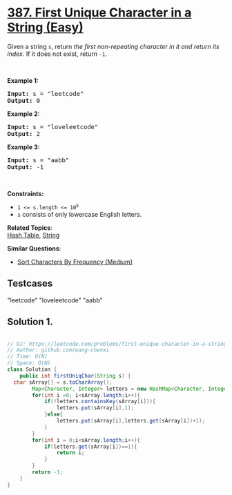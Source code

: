 # [387. First Unique Character in a String (Easy)](https://leetcode.com/problems/first-unique-character-in-a-string/)

<p>Given a string <code>s</code>, return <em>the first non-repeating character in it and return its index</em>. If it does not exist, return <code>-1</code>.</p>

<p>&nbsp;</p>
<p><strong>Example 1:</strong></p>
<pre><strong>Input:</strong> s = "leetcode"
<strong>Output:</strong> 0
</pre><p><strong>Example 2:</strong></p>
<pre><strong>Input:</strong> s = "loveleetcode"
<strong>Output:</strong> 2
</pre><p><strong>Example 3:</strong></p>
<pre><strong>Input:</strong> s = "aabb"
<strong>Output:</strong> -1
</pre>
<p>&nbsp;</p>
<p><strong>Constraints:</strong></p>

<ul>
	<li><code>1 &lt;= s.length &lt;= 10<sup>5</sup></code></li>
	<li><code>s</code> consists of only lowercase English letters.</li>
</ul>


**Related Topics**:  
[Hash Table](https://leetcode.com/tag/hash-table/), [String](https://leetcode.com/tag/string/)

**Similar Questions**:
* [Sort Characters By Frequency (Medium)](https://leetcode.com/problems/sort-characters-by-frequency/)

## Testcases
"leetcode"
"loveleetcode"
"aabb"

## Solution 1.

```JAVA

// OJ: https://leetcode.com/problems/first-unique-character-in-a-string/
// Author: github.com/wang-chenxi
// Time: O(N)
// Space: O(N)
class Solution {
    public int firstUniqChar(String s) {
  char sArray[] = s.toCharArray();
        Map<Character, Integer> letters = new HashMap<Character, Integer>();
        for(int i =0; i<sArray.length;i++){
            if(!letters.containsKey(sArray[i])){
                letters.put(sArray[i],1);
            }else{
                letters.put(sArray[i],letters.get(sArray[i])+1);
            }
        }
        for(int i = 0;i<sArray.length;i++){
            if(letters.get(sArray[i])==1){
                return i;
            }
        }
        return -1;
    }
}

```